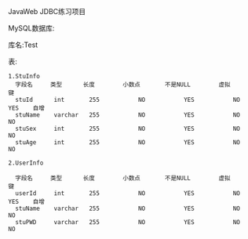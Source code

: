 JavaWeb JDBC练习项目

MySQL数据库:

  库名:Test
  
  表:
  
    1.StuInfo
      字段名     类型      长度        小数点       不是NULL        虚拟        键
      stuId      int       255           NO           YES           NO         YES    自增
      stuName    varchar   255           NO           YES           NO         NO
      stuSex     int       255           NO           YES           NO         NO
      stuAge     int       255           NO           YES           NO         NO
      
    2.UserInfo
      
      字段名     类型      长度        小数点       不是NULL        虚拟        键
      userId     int       255           NO           YES           NO         YES    自增
      stuName    varchar   255           NO           YES           NO         NO
      stuPWD     varchar   255           NO           YES           NO         NO

